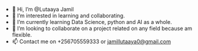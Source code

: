 - 👋 Hi, I’m @Lutaaya Jamil
- 👀 I’m interested in learning and collaborating.
- 🌱 I’m currently learning Data Science, python and AI as a whole.
- 💞️ I’m looking to collaborate on a project related on any field because am flexible.
- 📫 Contact me on +256705559333 or jamillutaaya0@gmail.com

